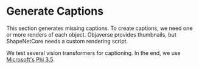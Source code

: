 # Generate Captions

This section generates missing captions. To create captions, we need one or more renders of each object. Objaverse provides thumbnails, but ShapeNetCore needs a custom rendering script.

We test several vision transformers for captioning. In the end, we use [Microsoft's Phi 3.5](https://huggingface.co/microsoft/Phi-3.5-vision-instruct).